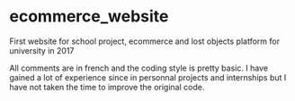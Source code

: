 # ecommerce_website
First website for school project, ecommerce and lost objects platform for university in 2017


All comments are in french and the coding style is pretty basic. I have gained a lot of experience since in personnal projects and internships but I have not taken the time to improve the original code.
